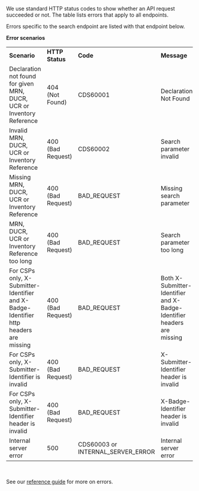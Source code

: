 We use standard HTTP status codes to show whether an API request succeeded or not. The table lists errors that apply to all endpoints. 

Errors specific to the search endpoint are listed with that endpoint below.  

**Error scenarios**

<table>
  <tbody>
    <tr>
      <td><b>Scenario</b></td>
      <td><b>HTTP Status</b></td>
      <td><b>Code</b></td>
      <td><b>Message</b></td>
    </tr>
    <tr>
      <td>Declaration not found for given MRN, DUCR, UCR or Inventory Reference</td>
      <td>404 (Not Found)</td>
      <td>CDS60001</td>
      <td>Declaration Not Found</td>
    </tr>
    <tr>
      <td>Invalid MRN, DUCR, UCR or Inventory Reference</td>
      <td>400 (Bad Request)</td>
      <td>CDS60002</td>
      <td>Search parameter invalid</td>
    </tr>
    <tr>
      <td>Missing MRN, DUCR, UCR or Inventory Reference</td>
      <td>400 (Bad Request)</td>
      <td>BAD_REQUEST</td>
      <td>Missing search parameter</td>
    </tr>
    <tr>
      <td>MRN, DUCR, UCR or Inventory Reference too long</td>
      <td>400 (Bad Request)</td>
      <td>BAD_REQUEST</td>
      <td>Search parameter too long</td>
    </tr>
    <tr>
      <td>For CSPs only, X-Submitter-Identifier and X-Badge-Identifier http headers are missing</td>
      <td>400 (Bad Request)</td>
      <td>BAD_REQUEST</td>
      <td>Both X-Submitter-Identifier and X-Badge-Identifier headers are missing</td>
    </tr>
    <tr>
      <td>For CSPs only, X-Submitter-Identifier is invalid</td>
      <td>400 (Bad Request)</td>
      <td>BAD_REQUEST</td>
      <td>X-Submitter-Identifier header is invalid</td>
    </tr>
    <tr>
      <td>For CSPs only, X-Submitter-Identifier header is invalid</td>
      <td>400 (Bad Request)</td>
      <td>BAD_REQUEST</td>
      <td>X-Badge-Identifier header is invalid</td>
    </tr>
    <tr>
      <td>Internal server error</td>
      <td>500</td>
      <td>CDS60003 or INTERNAL_SERVER_ERROR</td>
      <td>Internal server error</td>
    </tr>
  </tbody>
</table>
<br>

See our [reference guide](/api-documentation/docs/reference-guide#errors) for more on errors.
